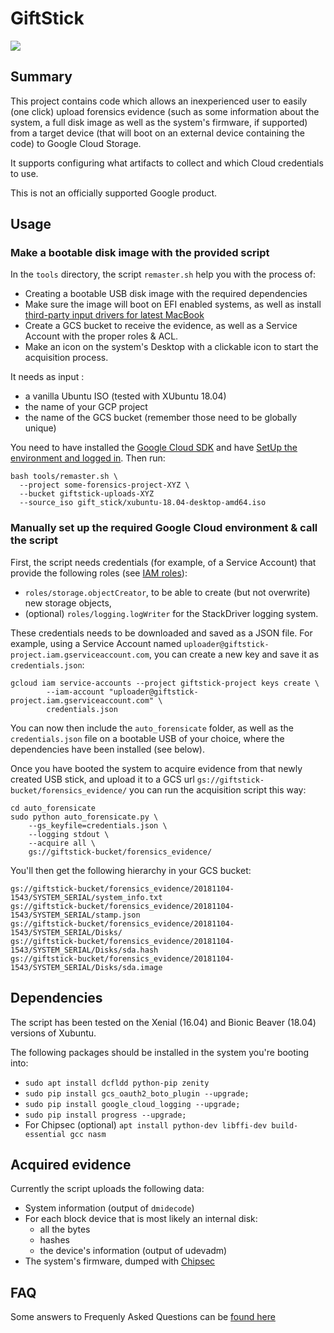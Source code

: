 # GiftStick

![](doc/gift_video.gif)

## Summary

This project contains code which allows an inexperienced user to easily (one
click) upload forensics evidence (such as some information about the system,
a full disk image as well as the system's firmware, if supported) from a
target device (that will boot on an external device containing the code)
to Google Cloud Storage.

It supports configuring what artifacts to collect and which Cloud credentials
to use.

This is not an officially supported Google product.

## Usage

### Make a bootable disk image with the provided script

In the `tools` directory, the script `remaster.sh` help you with the process of:
* Creating a bootable USB disk image with the required dependencies
* Make sure the image will boot on EFI enabled systems, as well as install
[third-party input drivers for latest
MacBook](https://github.com/cb22/macbook12-spi-driver)
* Create a GCS bucket to receive the evidence, as well as a Service Account
with the proper roles & ACL.
* Make an icon on the system's Desktop with a clickable icon to start the
acquisition process.

It needs as input :
* a vanilla Ubuntu ISO (tested with XUbuntu 18.04)
* the name of your GCP project
* the name of the GCS bucket (remember those need to be globally unique)

You need to have installed the [Google Cloud SDK](https://cloud.google.com/sdk/install)
and have [SetUp the environment and logged
in](https://cloud.google.com/sdk/docs/initializing). Then run:

```
bash tools/remaster.sh \
  --project some-forensics-project-XYZ \
  --bucket giftstick-uploads-XYZ
  --source_iso gift_stick/xubuntu-18.04-desktop-amd64.iso
```


### Manually set up the required Google Cloud environment & call the script

First, the script needs credentials (for example, of a Service Account) that
provide the following roles (see [IAM
roles](https://cloud.google.com/storage/docs/access-control/iam-roles)):
* `roles/storage.objectCreator`, to be able to create (but not overwrite) new
storage objects,
* (optional) `roles/logging.logWriter` for the StackDriver logging system.

These credentials needs to be downloaded and saved as a JSON file. For
example, using a Service Account named
`uploader@giftstick-project.iam.gserviceaccount.com`, you can create a new key
and save it as `credentials.json`:

```
gcloud iam service-accounts --project giftstick-project keys create \
        --iam-account "uploader@giftstick-project.iam.gserviceaccount.com" \
        credentials.json
```

You can now then include the `auto_forensicate` folder, as well as the
`credentials.json` file on a bootable USB of your choice, where the dependencies
have been installed (see below).

Once you have booted the system to acquire evidence from that newly created
USB stick, and upload it to a GCS url
`gs://giftstick-bucket/forensics_evidence/` you can run the acquisition script
this way:

```
cd auto_forensicate
sudo python auto_forensicate.py \
    --gs_keyfile=credentials.json \
    --logging stdout \
    --acquire all \
    gs://giftstick-bucket/forensics_evidence/
```

You'll then get the following hierarchy in your GCS bucket:

```
gs://giftstick-bucket/forensics_evidence/20181104-1543/SYSTEM_SERIAL/system_info.txt
gs://giftstick-bucket/forensics_evidence/20181104-1543/SYSTEM_SERIAL/stamp.json
gs://giftstick-bucket/forensics_evidence/20181104-1543/SYSTEM_SERIAL/Disks/
gs://giftstick-bucket/forensics_evidence/20181104-1543/SYSTEM_SERIAL/Disks/sda.hash
gs://giftstick-bucket/forensics_evidence/20181104-1543/SYSTEM_SERIAL/Disks/sda.image
```

## Dependencies

The script has been tested on the Xenial (16.04) and Bionic Beaver (18.04)
versions of Xubuntu.

The following packages should be installed in the system you're booting into:

* `sudo apt install dcfldd python-pip zenity`
* `sudo pip install gcs_oauth2_boto_plugin --upgrade;`
* `sudo pip install google_cloud_logging --upgrade;`
* `sudo pip install progress --upgrade;`
* For Chipsec (optional)
`apt install python-dev libffi-dev build-essential gcc nasm`


## Acquired evidence

Currently the script uploads the following data:

* System information (output of `dmidecode`)
* For each block device that is most likely an internal disk:
  * all the bytes
  * hashes
  * the device's information (output of udevadm)
* The system's firmware, dumped with
  [Chipsec](https://github.com/chipsec/chipsec)


## FAQ

Some answers to Frequenly Asked Questions can be [found here](doc/FAQ.md)
